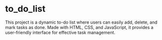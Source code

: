 # to_do_list
This project is a dynamic to-do list where users can easily add, delete, and mark tasks as done. Made with HTML, CSS, and JavaScript, it provides a user-friendly interface for effective task management.
